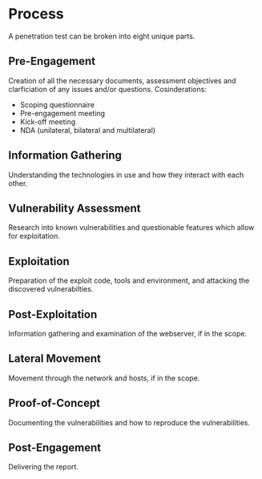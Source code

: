 # Process

A penetration test can be broken into eight unique parts.

## Pre-Engagement
Creation of all the necessary documents, assessment objectives and clarficiation of any issues and/or questions.
Cosinderations:
- Scoping questionnaire
- Pre-engagement meeting
- Kick-off meeting
- NDA (unilateral, bilateral and multilateral)

  
## Information Gathering
Understanding the technologies in use and how they interact with each other.

## Vulnerability Assessment
Research into known vulnerabilities and questionable features which allow for exploitation.

## Exploitation
Preparation of the exploit code, tools and environment, and attacking the discovered vulnerabilties.

## Post-Exploitation
Information gathering and examination of the webserver, if in the scope.

## Lateral Movement
Movement through the network and hosts, if in the scope.

## Proof-of-Concept
Documenting the vulnerabilities and how to reproduce the vulnerabilities.

## Post-Engagement
Delivering the report.
